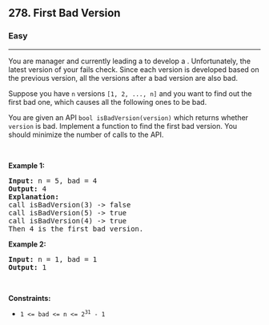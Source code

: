 <h2>278. First Bad Version</h2><h3>Easy</h3><hr><div><p>You are <span id="tou-0-d200e283-cfd3-4408-882c-917264166212" style="color: unset; font: unset; font-feature-settings: unset; font-kerning: unset; font-optical-sizing: unset; font-variation-settings: unset; forced-color-adjust: unset; text-orientation: unset; text-rendering: unset; -webkit-font-smoothing: unset; -webkit-locale: unset; -webkit-text-orientation: unset; -webkit-writing-mode: unset; writing-mode: unset; zoom: unset; place-content: unset; place-items: unset; place-self: unset; alignment-baseline: unset; animation: unset; appearance: unset; aspect-ratio: unset; backdrop-filter: unset; backface-visibility: unset; background: unset; background-blend-mode: unset; baseline-shift: unset; block-size: unset; border-block: unset; border: unset; border-radius: unset; border-collapse: unset; border-end-end-radius: unset; border-end-start-radius: unset; border-inline: unset; border-start-end-radius: unset; border-start-start-radius: unset; inset: unset; box-shadow: unset; box-sizing: unset; break-after: unset; break-before: unset; break-inside: unset; buffered-rendering: unset; caption-side: unset; caret-color: unset; clear: unset; clip: unset; clip-path: unset; clip-rule: unset; color-interpolation: unset; color-interpolation-filters: unset; color-rendering: unset; color-scheme: unset; columns: unset; column-fill: unset; gap: unset; column-rule: unset; column-span: unset; contain: unset; contain-intrinsic-size: unset; content: unset; content-visibility: unset; counter-increment: unset; counter-reset: unset; counter-set: unset; cursor: unset; cx: unset; cy: unset; d: unset; display: unset; dominant-baseline: unset; empty-cells: unset; fill: unset; fill-opacity: unset; fill-rule: unset; filter: unset; flex: unset; flex-flow: unset; float: unset; flood-color: unset; flood-opacity: unset; grid: unset; grid-area: unset; height: unset; hyphens: unset; image-orientation: unset; image-rendering: unset; inline-size: unset; inset-block: unset; inset-inline: unset; isolation: unset; letter-spacing: unset; lighting-color: unset; line-break: unset; list-style: unset; margin-block: unset; margin: unset; margin-inline: unset; marker: unset; mask: unset; mask-type: unset; max-block-size: unset; max-height: unset; max-inline-size: unset; max-width: unset; min-block-size: unset; min-height: unset; min-inline-size: unset; min-width: unset; mix-blend-mode: unset; object-fit: unset; object-position: unset; offset: unset; opacity: 1; order: unset; origin-trial-test-property: unset; orphans: unset; outline: unset; outline-offset: unset; overflow-anchor: unset; overflow-clip-margin: unset; overflow-wrap: unset; overflow: unset; overscroll-behavior-block: unset; overscroll-behavior-inline: unset; overscroll-behavior: unset; padding-block: unset; padding: unset; padding-inline: unset; page: unset; page-orientation: unset; paint-order: unset; perspective: unset; perspective-origin: unset; pointer-events: unset; position: unset; quotes: unset; r: unset; resize: unset; ruby-position: unset; rx: unset; ry: unset; scroll-behavior: unset; scroll-margin-block: unset; scroll-margin: unset; scroll-margin-inline: unset; scroll-padding-block: unset; scroll-padding: unset; scroll-padding-inline: unset; scroll-snap-align: unset; scroll-snap-stop: unset; scroll-snap-type: unset; shape-image-threshold: unset; shape-margin: unset; shape-outside: unset; shape-rendering: unset; size: unset; speak: unset; stop-color: unset; stop-opacity: unset; stroke: unset; stroke-dasharray: unset; stroke-dashoffset: unset; stroke-linecap: unset; stroke-linejoin: unset; stroke-miterlimit: unset; stroke-opacity: unset; stroke-width: unset; tab-size: unset; table-layout: unset; text-align: unset; text-align-last: unset; text-anchor: unset; text-combine-upright: unset; text-decoration: unset; text-decoration-skip-ink: unset; text-indent: unset; text-overflow: unset; text-shadow: unset; text-size-adjust: unset; text-transform: unset; text-underline-offset: unset; text-underline-position: unset; touch-action: unset; transform: unset; transform-box: unset; transform-origin: unset; transform-style: unset; transition: opacity 200ms ease-in-out 0ms; user-select: unset; vector-effect: unset; vertical-align: unset; visibility: unset; -webkit-app-region: unset; border-spacing: unset; -webkit-border-image: unset; -webkit-box-align: unset; -webkit-box-decoration-break: unset; -webkit-box-direction: unset; -webkit-box-flex: unset; -webkit-box-ordinal-group: unset; -webkit-box-orient: unset; -webkit-box-pack: unset; -webkit-box-reflect: unset; -webkit-highlight: unset; -webkit-hyphenate-character: unset; -webkit-line-break: unset; -webkit-line-clamp: unset; -webkit-mask-box-image: unset; -webkit-mask: unset; -webkit-mask-composite: unset; -webkit-perspective-origin-x: unset; -webkit-perspective-origin-y: unset; -webkit-print-color-adjust: unset; -webkit-rtl-ordering: unset; -webkit-ruby-position: unset; -webkit-tap-highlight-color: unset; -webkit-text-combine: unset; -webkit-text-decorations-in-effect: unset; -webkit-text-emphasis: unset; -webkit-text-emphasis-position: unset; -webkit-text-fill-color: unset; -webkit-text-security: unset; -webkit-text-stroke: unset; -webkit-transform-origin-x: unset; -webkit-transform-origin-y: unset; -webkit-transform-origin-z: unset; -webkit-user-drag: unset; -webkit-user-modify: unset; white-space: unset; widows: unset; width: unset; will-change: unset; word-break: unset; word-spacing: unset; x: unset; y: unset; z-index: unset;" lang="fr"></span> manager and currently leading a <span id="tou-0-1dd661c5-554e-4029-8656-b55dd8e38334" style="all: unset;"></span> to develop a <span id="tou-0-68cc3e49-972c-4cbb-85a6-748b16ecda67" style="all: unset;"></span>. Unfortunately, the latest version of your <span id="tou-0-70d4aa2a-b908-4a00-a03a-4885a8e65442" style="all: unset;"></span> fails <span id="tou-0-552d472f-cad5-4ac7-b361-220126b453f4" style="color: unset; font: unset; font-feature-settings: unset; font-kerning: unset; font-optical-sizing: unset; font-variation-settings: unset; forced-color-adjust: unset; text-orientation: unset; text-rendering: unset; -webkit-font-smoothing: unset; -webkit-locale: unset; -webkit-text-orientation: unset; -webkit-writing-mode: unset; writing-mode: unset; zoom: unset; place-content: unset; place-items: unset; place-self: unset; alignment-baseline: unset; animation: unset; appearance: unset; aspect-ratio: unset; backdrop-filter: unset; backface-visibility: unset; background: unset; background-blend-mode: unset; baseline-shift: unset; block-size: unset; border-block: unset; border: unset; border-radius: unset; border-collapse: unset; border-end-end-radius: unset; border-end-start-radius: unset; border-inline: unset; border-start-end-radius: unset; border-start-start-radius: unset; inset: unset; box-shadow: unset; box-sizing: unset; break-after: unset; break-before: unset; break-inside: unset; buffered-rendering: unset; caption-side: unset; caret-color: unset; clear: unset; clip: unset; clip-path: unset; clip-rule: unset; color-interpolation: unset; color-interpolation-filters: unset; color-rendering: unset; color-scheme: unset; columns: unset; column-fill: unset; gap: unset; column-rule: unset; column-span: unset; contain: unset; contain-intrinsic-size: unset; content: unset; content-visibility: unset; counter-increment: unset; counter-reset: unset; counter-set: unset; cursor: unset; cx: unset; cy: unset; d: unset; display: unset; dominant-baseline: unset; empty-cells: unset; fill: unset; fill-opacity: unset; fill-rule: unset; filter: unset; flex: unset; flex-flow: unset; float: unset; flood-color: unset; flood-opacity: unset; grid: unset; grid-area: unset; height: unset; hyphens: unset; image-orientation: unset; image-rendering: unset; inline-size: unset; inset-block: unset; inset-inline: unset; isolation: unset; letter-spacing: unset; lighting-color: unset; line-break: unset; list-style: unset; margin-block: unset; margin: unset; margin-inline: unset; marker: unset; mask: unset; mask-type: unset; max-block-size: unset; max-height: unset; max-inline-size: unset; max-width: unset; min-block-size: unset; min-height: unset; min-inline-size: unset; min-width: unset; mix-blend-mode: unset; object-fit: unset; object-position: unset; offset: unset; opacity: 1; order: unset; origin-trial-test-property: unset; orphans: unset; outline: unset; outline-offset: unset; overflow-anchor: unset; overflow-clip-margin: unset; overflow-wrap: unset; overflow: unset; overscroll-behavior-block: unset; overscroll-behavior-inline: unset; overscroll-behavior: unset; padding-block: unset; padding: unset; padding-inline: unset; page: unset; page-orientation: unset; paint-order: unset; perspective: unset; perspective-origin: unset; pointer-events: unset; position: unset; quotes: unset; r: unset; resize: unset; ruby-position: unset; rx: unset; ry: unset; scroll-behavior: unset; scroll-margin-block: unset; scroll-margin: unset; scroll-margin-inline: unset; scroll-padding-block: unset; scroll-padding: unset; scroll-padding-inline: unset; scroll-snap-align: unset; scroll-snap-stop: unset; scroll-snap-type: unset; shape-image-threshold: unset; shape-margin: unset; shape-outside: unset; shape-rendering: unset; size: unset; speak: unset; stop-color: unset; stop-opacity: unset; stroke: unset; stroke-dasharray: unset; stroke-dashoffset: unset; stroke-linecap: unset; stroke-linejoin: unset; stroke-miterlimit: unset; stroke-opacity: unset; stroke-width: unset; tab-size: unset; table-layout: unset; text-align: unset; text-align-last: unset; text-anchor: unset; text-combine-upright: unset; text-decoration: unset; text-decoration-skip-ink: unset; text-indent: unset; text-overflow: unset; text-shadow: unset; text-size-adjust: unset; text-transform: unset; text-underline-offset: unset; text-underline-position: unset; touch-action: unset; transform: unset; transform-box: unset; transform-origin: unset; transform-style: unset; transition: opacity 200ms ease-in-out 0ms; user-select: unset; vector-effect: unset; vertical-align: unset; visibility: unset; -webkit-app-region: unset; border-spacing: unset; -webkit-border-image: unset; -webkit-box-align: unset; -webkit-box-decoration-break: unset; -webkit-box-direction: unset; -webkit-box-flex: unset; -webkit-box-ordinal-group: unset; -webkit-box-orient: unset; -webkit-box-pack: unset; -webkit-box-reflect: unset; -webkit-highlight: unset; -webkit-hyphenate-character: unset; -webkit-line-break: unset; -webkit-line-clamp: unset; -webkit-mask-box-image: unset; -webkit-mask: unset; -webkit-mask-composite: unset; -webkit-perspective-origin-x: unset; -webkit-perspective-origin-y: unset; -webkit-print-color-adjust: unset; -webkit-rtl-ordering: unset; -webkit-ruby-position: unset; -webkit-tap-highlight-color: unset; -webkit-text-combine: unset; -webkit-text-decorations-in-effect: unset; -webkit-text-emphasis: unset; -webkit-text-emphasis-position: unset; -webkit-text-fill-color: unset; -webkit-text-security: unset; -webkit-text-stroke: unset; -webkit-transform-origin-x: unset; -webkit-transform-origin-y: unset; -webkit-transform-origin-z: unset; -webkit-user-drag: unset; -webkit-user-modify: unset; white-space: unset; widows: unset; width: unset; will-change: unset; word-break: unset; word-spacing: unset; x: unset; y: unset; z-index: unset;" lang="fr"></span> check. Since each version is developed based on the previous version, all the versions after a bad version are also bad.</p>

<p>Suppose you have <code>n</code> versions <code>[1, 2, ..., n]</code> and you want to find out the first bad one, which causes all the following ones to be bad.</p>

<p>You are given an API <code>bool isBadVersion(version)</code> which returns whether <code>version</code> is bad. Implement a function to find the first bad version. You should minimize the number of calls to the API.</p>

<p>&nbsp;</p>
<p><strong>Example 1:</strong></p>

<pre><strong>Input:</strong> n = 5, bad = 4
<strong>Output:</strong> 4
<strong>Explanation:</strong>
call isBadVersion(3) -&gt; false
call isBadVersion(5)&nbsp;-&gt; true
call isBadVersion(4)&nbsp;-&gt; true
Then 4 is the first bad version.
</pre>

<p><strong>Example 2:</strong></p>

<pre><strong>Input:</strong> n = 1, bad = 1
<strong>Output:</strong> 1
</pre>

<p>&nbsp;</p>
<p><strong>Constraints:</strong></p>

<ul>
	<li><code>1 &lt;= bad &lt;= n &lt;= 2<sup>31</sup> - 1</code></li>
</ul>
</div>